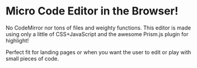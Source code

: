 # Micro Code Editor in the Browser!


No CodeMirror nor tons of files and weighty functions. This editor is made using only a little of CSS+JavaScript and the awesome Prism.js plugin for highlight!

Perfect fit for landing pages or when you want the user to edit or play with small pieces of code.
